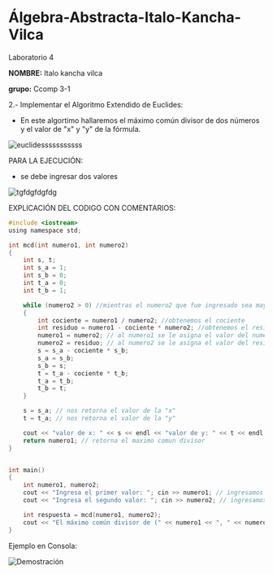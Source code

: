 # Álgebra-Abstracta-Italo-Kancha-Vilca
Laboratorio 4

**NOMBRE:** Italo kancha vilca

**grupo:** Ccomp 3-1


 2.- Implementar el Algoritmo Extendido de Euclides:
 
 - En este algortimo hallaremos el máximo común divisor de dos números y el valor de "x" y "y" de la fórmula.
 
![euclidesssssssssss](https://user-images.githubusercontent.com/54363893/135957346-ae18d6ed-6eba-4a06-a41f-cf1249d268ea.PNG)

PARA LA EJECUCIÓN:

- se debe ingresar dos valores 

![tgfdgfdgfdg](https://user-images.githubusercontent.com/54363893/135958753-eef18b5f-c553-4e70-8329-e1c5769f207d.png)

EXPLICACIÓN DEL CODIGO CON COMENTARIOS:

```c ++
#include <iostream>
using namespace std;

int mcd(int numero1, int numero2) 
{
    int s, t;
    int s_a = 1;
    int s_b = 0;
    int t_a = 0;
    int t_b = 1;

    while (numero2 > 0) //mientras el numero2 que fue ingresado sea mayor que cero, seguira iterando hasta obtener el ultimo valor.
    {
        int cociente = numero1 / numero2; //obtenemos el cociente
        int residuo = numero1 - cociente * numero2; //obtenemos el residuo
        numero1 = numero2; // al numero1 se le asigna el valor del numero2
        numero2 = residuo; // al numero2 se le asigna el valor del residuo
        s = s_a - cociente * s_b;
        s_a = s_b;
        s_b = s;
        t = t_a - cociente * t_b;
        t_a = t_b;
        t_b = t;
    }

    s = s_a; // nos retorna el valor de la "x"
    t = t_a; // nos retorna el valor de la "y"

    cout << "valor de x: " << s << endl << "valor de y: " << t << endl;
    return numero1; // retorna el maximo comun divisor
}


int main() 
{
    int numero1, numero2;
    cout << "Ingresa el primer valor: "; cin >> numero1; // ingresamos nuestro primer valor
    cout << "Ingresa el segundo valor: "; cin >> numero2; // ingresamos nuestro segundo valor

    int respuesta = mcd(numero1, numero2);
    cout << "El máximo común divisor de (" << numero1 << ", " << numero2 << ") es: " << respuesta << endl; //imprime el mcd
}
```

Ejemplo en Consola:

![Demostración](https://user-images.githubusercontent.com/54363893/135954867-b13f7c5b-2401-4c3d-a287-f76ce19383ff.PNG)
